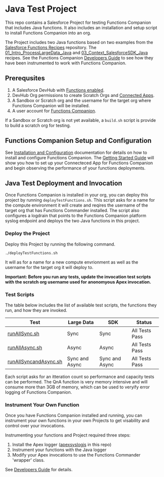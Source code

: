 # Java Test Project
This repo contains a Salesforce Project for testing Functions Companion that includes Java functions. It also includes an installation and setup script to install Functions Companion into an org.

The Project includes two Java functions based on two examples from the [Salesforce Functions Recipes](https://github.com/trailheadapps/functions-recipes) repository. The [01_Intro_ProcessLargeData_Java](https://github.com/trailheadapps/functions-recipes/tree/main/functions/) and [03_Context_SalesforceSDK_Java](https://github.com/trailheadapps/functions-recipes/tree/main/functions/) recipes. See the Functions Companion [Developers Guide](https://functionscompanion.github.io/DevelopersGuide/) to see how they have been instrumented to work with Functions Companion.

## Prerequsites

1. A Salesforce DevHub with [Functions enabled](https://developer.salesforce.com/docs/platform/functions/guide/configure_your_org.html).
2. DevHub Org permissions to create Scratch Orgs and [Connected Apps](https://help.salesforce.com/s/articleView?id=sf.connected_app_overview.htm&type=5).
3. A Sandbox or Scratch org and the username for the target org where Functions Companion will be installed.
3. A user account for [Functions Companion](https:app.lastmileops.ai).

If a Sandbox or Scratch org is not yet available, a `build.sh` script is provide to build a scratch org for testing.

## Functions Companion Setup and Configuration

See [Installation and Configuration](https://functionscompanion.github.io/InstallAndConfig/)
documentation for details on how to install and configure Functions Companion. The [Getting Started Guide](https://functionscompanion.github.io/GettingStarted/) will show you how to set up your Connecteced App for Functions Companion and begin observing the performance of your functions
deployments.

## Java Test Deployment and Invocation
Once Functions Companion is installed in your org, you can deploy this project by running `deployTestFunctions.sh`. This script asks for a name for the compute environment it will create and reqires the username of the target org that has Functions Commander installed. The script also configures a logdrain that points to the Functions Companion platform syslog endpoint and deploys the two Java functions in this project.

### Deploy the Project

Deploy this Project by running the following command.

`./deployTestFunctions.sh`

It will as for a name for a new compute envrionment as well as the username for the target org it will deploy to.

**Important: Before you run any tests, update the invocation test scripts with the scratch org username
used for anonomyous Apex invocation.**

### Test Scripts
The table below includes the list of available test scripts, the functions they run, and how they are invoked.

| Test | Large Data | SDK |  Status |
|------|------------|-----|---------|
|[runAllSync.sh](runAllSync.sh)        |Sync|Sync | All Tests Pass |
|[runAllAsync.sh](runAllAsync.sh)        |Async|Async | All Tests Pass |
|[runAllSyncandAsync.sh](runAllSyncandAsync.sh)        |Sync and Async|Sync and Async | All Tests Pass |


Each script asks for an itteration count so performance and capacity tests can be performed. The QnA function is very memory intensive and will consume more than 3GB of memory, which can be used to veryify error logging of Functions Companion.

### Instrument Your Own Function

Once you have Functions Companion installed and running, you can instrument your own functions in your own Projects to get visability and control over your invocations. 

Instrumenting your functions and Project required three steps:

1. Install the Apex logger ([apexsyslogjs](https://github.com/FunctionsCompanion/Java_Tests/tree/main/functions/apexsyslogjs) in this repo)
2. Instrument your functions with the Java logger
3. Modify your Apex invocations to use the Functions Commander 'wrapper' class.

See [Developers Guide](https://functionscompanion.github.io/DevelopersGuide/) for details.
